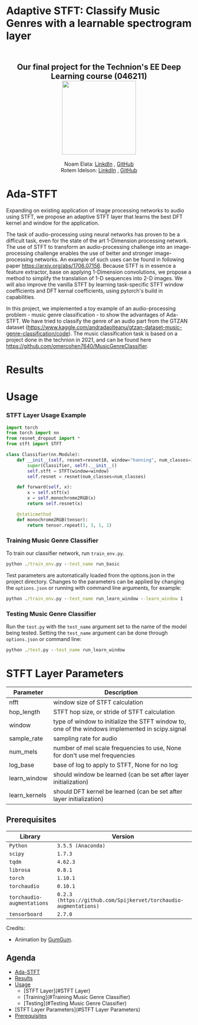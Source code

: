 # Adaptive STFT: Classify Music Genres with a learnable spectrogram layer
<h2 align="center">
  <br>
 Our final project for the Technion's EE Deep Learning course (046211)
  <br>
  <img src="https://raw.githubusercontent.com/taldatech/ee046211-deep-learning/main/assets/nn_gumgum.gif" height="200">
</h1>
  <p align="center">
    Noam Elata: <a href="https://www.linkedin.com/in/noamelata/">LinkdIn</a> , <a href="https://github.com/noamelata">GitHub</a>
  <br>
    Rotem Idelson: <a href="https://www.linkedin.com/in/rotem-idelson/">LinkdIn</a> , <a href="https://github.com/RotemId">GitHub</a>
  </p>


# Ada-STFT
Expanding on existing application of image processing networks to audio using STFT, we propose an adaptive STFT layer that learns the best DFT kernel and window for the application. 

The task of audio-processing using neural networks has proven to be a difficult task, even for the state of the art 1-Dimension processing network.
The use of STFT to transform an audio-processing challenge into an image-processing challenge enables the use of better and stronger image-processing networks.
An example of such uses can be found in following paper https://arxiv.org/abs/1706.07156.
Because STFT is in essence a feature extractor, base on applying 1-Dimension convolutions, we propose a method to simplify the translation of 1-D sequences into 2-D images.
We will also improve the vanilla STFT by learning task-specific STFT window coefficients and DFT kernal coefficients, using pytorch's build in capabilities.

In this project, we implemented a toy example of an audio-processing problem - music genre classification - to show the advantages of Ada-STFT.
We have tried to classify the genre of an audio part from the GTZAN dataset (https://www.kaggle.com/andradaolteanu/gtzan-dataset-music-genre-classification/code).
The music classification task is based on a project done in the technion in 2021, and can be found here https://github.com/omercohen7640/MusicGenreClassifier.

# Results

# Usage
### STFT Layer Usage Example
```python
import torch
from torch import nn
from resnet_dropout import *
from stft import STFT

class Classifier(nn.Module):
    def __init__(self, resnet=resnet18, window="hanning", num_classes=10):
        super(Classifier, self).__init__()
        self.stft = STFT(window=window)
        self.resnet = resnet(num_classes=num_classes)

    def forward(self, x):
        x = self.stft(x)
        x = self.monochrome2RGB(x)
        return self.resnet(x)

    @staticmethod
    def monochrome2RGB(tensor):
        return tensor.repeat(1, 3, 1, 1)
```

### Training Music Genre Classifier
To train our classifier network, run `train_env.py`.
```cmd
python ./train_env.py --test_name run_basic
```
Test parameters are automatically loaded from the options.json in the project directory.
Changes to the parameters can be applied by changing the `options.json` or running with command line arguments, for example:
```cmd
python ./train_env.py --test_name run_learn_window --learn_window 1
```

### Testing Music Genre Classifier
Run the `test.py` with the `test_name` argument set to the name of the model being tested.
Setting the `test_name` argument can be done through `options.json` or command line:
```cmd
python ./test.py --test_name run_learn_window
```

# STFT Layer Parameters
|Parameter | Description |
|-------|---------------------|
|nfft| window size of STFT calculation|
|hop_length | STFT hop size, or stride of STFT calculation|
| window | type of window to initialize the STFT window to, one of the windows implemented in scipy.signal|
| sample_rate | sampling rate for audio|
| num_mels | number of mel scale frequencies to use, None for don't use mel frequencies|
| log_base | base of log to apply  to STFT, None for no log|
| learn_window | should window be learned (can be set after layer initialization)|
| learn_kernels | should DFT kernel be learned (can be set after layer initialization)|


## Prerequisites
|Library         | Version |
|--------------------|----|
|`Python`|  `3.5.5 (Anaconda)`|
|`scipy`| `1.7.3`|
|`tqdm`| `4.62.3`|
|`librosa`| `0.8.1`|
|`torch`| `1.10.1`|
|`torchaudio`| `0.10.1`|
|`torchaudio-augmentations`| `0.2.3 (https://github.com/Spijkervet/torchaudio-augmentations)`|
|`tensorboard`| `2.7.0`|

Credits:
* Animation by <a href="https://medium.com/@gumgumadvertisingblog">GumGum</a>.

## Agenda
- [Ada-STFT](#Ada-STFT)
- [Results](#Results)
- [Usage](#Usage)
  - [STFT Layer](#STFT Layer)
  - [Training](#Training Music Genre Classifier)
  - [Testing](#Testing Music Genre Classifier)
- [STFT Layer Parameters](#STFT Layer Parameters)
- [Prerequisites](#Prerequisites)

